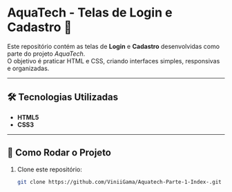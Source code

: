 # AquaTech - Telas de Login e Cadastro 🌊

Este repositório contém as telas de **Login** e **Cadastro** desenvolvidas como parte do projeto *AquaTech*.  
O objetivo é praticar HTML e CSS, criando interfaces simples, responsivas e organizadas.

---

## 🛠 Tecnologias Utilizadas
- **HTML5**  
- **CSS3**  

---

## 🚀 Como Rodar o Projeto
1. Clone este repositório:
   ```bash
   git clone https://github.com/ViniiGama/Aquatech-Parte-1-Index-.git
